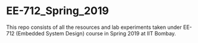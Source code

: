 # EE-712_Spring_2019
This repo consists of all the resources and lab experiments taken under EE-712 (Embedded System Design) course in Spring 2019 at IIT Bombay.
